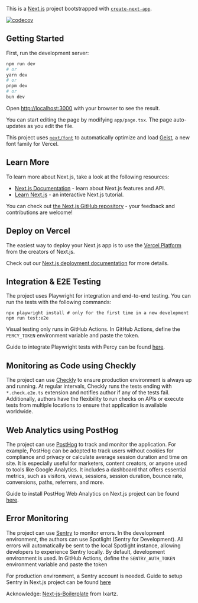 This is a [Next.js](https://nextjs.org) project bootstrapped with [`create-next-app`](https://nextjs.org/docs/app/api-reference/cli/create-next-app).

[![codecov](https://codecov.io/gh/dejongyeong/v3/branch/main/graph/badge.svg?token=ulTrW6iqLL)](https://codecov.io/gh/dejongyeong/v3)

## Getting Started

First, run the development server:

```bash
npm run dev
# or
yarn dev
# or
pnpm dev
# or
bun dev
```

Open [http://localhost:3000](http://localhost:3000) with your browser to see the result.

You can start editing the page by modifying `app/page.tsx`. The page auto-updates as you edit the file.

This project uses [`next/font`](https://nextjs.org/docs/app/building-your-application/optimizing/fonts) to automatically optimize and load [Geist](https://vercel.com/font), a new font family for Vercel.

## Learn More

To learn more about Next.js, take a look at the following resources:

- [Next.js Documentation](https://nextjs.org/docs) - learn about Next.js features and API.
- [Learn Next.js](https://nextjs.org/learn) - an interactive Next.js tutorial.

You can check out [the Next.js GitHub repository](https://github.com/vercel/next.js) - your feedback and contributions are welcome!

## Deploy on Vercel

The easiest way to deploy your Next.js app is to use the [Vercel Platform](https://vercel.com/new?utm_medium=default-template&filter=next.js&utm_source=create-next-app&utm_campaign=create-next-app-readme) from the creators of Next.js.

Check out our [Next.js deployment documentation](https://nextjs.org/docs/app/building-your-application/deploying) for more details.

## Integration & E2E Testing

The project uses Playwright for integration and end-to-end testing. You can run the tests with the following commands:

```shell
npx playwright install # only for the first time in a new development
npm run test:e2e
```

Visual testing only runs in GitHub Actions. In GitHub Actions, define the <code>PERCY_TOKEN</code> environment variable and paste the token.

Guide to integrate Playwright tests with Percy can be found [here](https://www.browserstack.com/docs/percy/integrate/playwright).

## Monitoring as Code using Checkly

The project can use [Checkly](https://www.checklyhq.com/) to ensure production environment is always up and running. At regular intervals, Checkly runs the tests ending with <code>\*.check.e2e.ts</code> extension and notifies author if any of the tests fail. Additionally, authors have the flexibility to run checks on APIs or execute tests from multiple locations to ensure that application is available worldwide.

## Web Analytics using PostHog

The project can use [PostHog](https://posthog.com/docs/web-analytics) to track and monitor the application. For example, PostHog can be adopted to track users without cookies for compliance and privacy or calculate average session duration and time on site. It is especially useful for marketers, content creators, or anyone used to tools like Google Analytics. It includes a dashboard that offers essential metrics, such as visitors, views, sessions, session duration, bounce rate, conversions, paths, referrers, and more.

Guide to install PostHog Web Analytics on Next.js project can be found [here](https://posthog.com/docs/web-analytics/installation?tab=Next.js).

## Error Monitoring

The project can use [Sentry](https://sentry.io/welcome/?utm_source=github&utm_medium=paid-community&utm_campaign=general-fy25q1-nextjs&utm_content=github-banner-nextjsboilerplate-logo) to monitor errors. In the development environment, the authors can use Spotlight (Sentry for Development). All errors will automatically be sent to the local Spotlight instance, allowing developers to experience Sentry locally. By default, development environment is used. In GitHub Actions, define the <code>SENTRY_AUTH_TOKEN</code> environment variable and paste the token

For production environment, a Sentry account is needed. Guide to setup Sentry in Next.js project can be found [here](https://docs.sentry.io/platforms/javascript/guides/nextjs/manual-setup)

Acknowledge: [Next-js-Boilerplate](https://github.com/ixartz/Next-js-Boilerplate/tree/main) from Ixartz.
